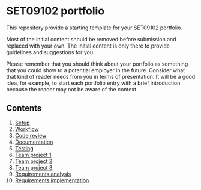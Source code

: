 # SET09102 portfolio

This repository provide a starting template for your SET09102 portfolio.

Most of the initial content should be removed before submission and replaced with your
own. The initial content is only there to provide guidelines and suggestions for you.

Please remember that you should think about your portfolio as something that you could
show to a potential employer in the future. Consider what that kind of reader needs from
you in terms of presentation. It will be a good idea, for example, to start each portfolio
entry with a brief introduction because the reader may not be aware of the context.

## Contents

1. [Setup](week02_setup.md)
2. [Workflow](week03_workflow.md)
3. [Code review](week04_code_review.md)
4. [Documentation](week05_documentation.md)
5. [Testing](week06_testing.md)
6. [Team project 1](week08_project.md)
7. [Team project 2](week09_project.md)
8. [Team project 3](week10_project.md)
9. [Requirements analysis](week11_requirements.md)
10. [Requirements implementation](week12_implementation.md)
